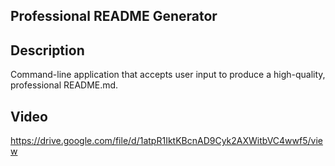 ## Professional README Generator

## Description
Command-line application that accepts user input to produce a high-quality, professional README.md.

## Video
https://drive.google.com/file/d/1atpR1IktKBcnAD9Cyk2AXWitbVC4wwf5/view 
